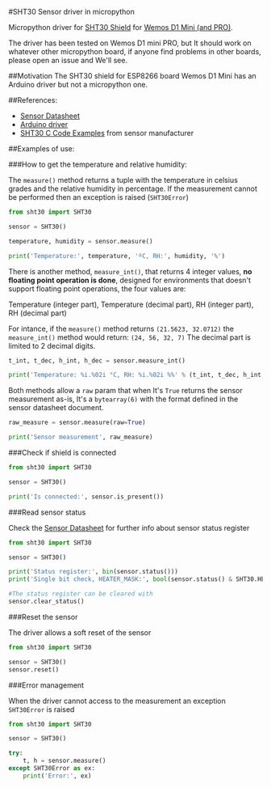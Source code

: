 #SHT30 Sensor driver in micropython

Micropython driver for [SHT30 Shield](https://www.wemos.cc/product/sht30-shield.html) for [Wemos D1 Mini (and PRO)](https://www.wemos.cc/product/d1-mini-pro.html).

The driver has been tested on Wemos D1 mini PRO, but It should work on whatever other micropython board, if anyone find problems in other boards, please open an issue and We'll see.

##Motivation
The SHT30 shield for ESP8266 board Wemos D1 Mini has an Arduino driver but not a micropython one.

##References:

* [Sensor Datasheet](https://www.sensirion.com/fileadmin/user_upload/customers/sensirion/Dokumente/2_Humidity_Sensors/Sensirion_Humidity_Sensors_SHT3x_Datasheet_digital.pdf)
* [Arduino driver](https://github.com/wemos/WEMOS_SHT3x_Arduino_Library)
* [SHT30 C Code Examples](https://www.sensirion.com/fileadmin/user_upload/customers/sensirion/Dokumente/11_Sample_Codes_Software/Humidity_Sensors/Sensirion_Humidity_Sensors_SHT3x_Sample_Code_V2.pdf) from sensor manufacturer

##Examples of use:

###How to get the temperature and relative humidity:

The `measure()` method returns a tuple with the temperature in celsius grades and the relative humidity in percentage. 
If the measurement cannot be performed then an exception is raised (`SHT30Error`)

```python
from sht30 import SHT30

sensor = SHT30()

temperature, humidity = sensor.measure()

print('Temperature:', temperature, 'ºC, RH:', humidity, '%')
```

There is another method, `measure_int()`, that returns 4 integer values, **no floating point operation is done**, designed 
for environments that doesn't support floating point operations, the four values are: 

Temperature (integer part), Temperature (decimal part), RH (integer part), RH (decimal part)

For intance, if the `measure()` method returns `(21.5623, 32.0712)` the `measure_int()` method would return: `(24, 56, 32, 7)` The decimal 
part is limited to 2 decimal digits.

```python
t_int, t_dec, h_int, h_dec = sensor.measure_int()

print('Temperature: %i.%02i °C, RH: %i.%02i %%' % (t_int, t_dec, h_int, h_dec))
```

Both methods allow a `raw` param that when It's `True` returns the sensor measurement as-is, It's a `bytearray(6)` with the format defined in the sensor datasheet document.

```python
raw_measure = sensor.measure(raw=True)

print('Sensor measurement', raw_measure)
```

###Check if shield is connected

```python
from sht30 import SHT30

sensor = SHT30()

print('Is connected:', sensor.is_present())

```

###Read sensor status

Check the [Sensor Datasheet](https://www.sensirion.com/fileadmin/user_upload/customers/sensirion/Dokumente/2_Humidity_Sensors/Sensirion_Humidity_Sensors_SHT3x_Datasheet_digital.pdf) for further info about sensor status register
```python
from sht30 import SHT30

sensor = SHT30()

print('Status register:', bin(sensor.status()))
print('Single bit check, HEATER_MASK:', bool(sensor.status() & SHT30.HEATER_MASK))

#The status register can be cleared with
sensor.clear_status()

```


###Reset the sensor

The driver allows a soft reset of the sensor

```python
from sht30 import SHT30

sensor = SHT30()
sensor.reset()

```



###Error management

When the driver cannot access to the measurement an exception `SHT30Error` is raised

```python
from sht30 import SHT30

sensor = SHT30()

try:
    t, h = sensor.measure()
except SHT30Error as ex:
    print('Error:', ex)


```
